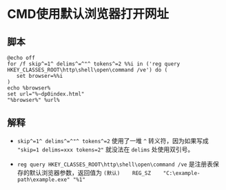 # CMD使用默认浏览器打开网址

## 脚本

```batch
@echo off
for /f skip^=1^ delims^=^"^ tokens^=2 %%i in ('reg query HKEY_CLASSES_ROOT\http\shell\open\command /ve') do ( 
   set browser=%%i
)
echo %browser%
set url="%~dp0index.html"
"%browser%" %url%
```

## 解释

- `skip^=1^ delims^=^"^ tokens^=2` 使用了一堆 `^` 转义符，因为如果写成 `"skip=1 delims=xxx tokens=2"` 就没法在 `delims` 处使用双引号。

- `reg query HKEY_CLASSES_ROOT\http\shell\open\command /ve` 是注册表保存的默认浏览器参数，返回值为 `(默认)    REG_SZ    "C:\example-path\example.exe" "%1"`